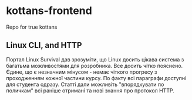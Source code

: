 # kottans-frontend
Repo for true kottans


## Linux CLI, and HTTP
Портал Linux Survival дав зрозуміти, що Linux досить цікава система з багатьма можливостями для розробника. Все досить чітко пояснено. Єдине, що є незначним мінусом - немає чіткого прогресу з проходженням кожної частини курсу. По факту всі параграфи доступні для студента одразу.
Статті дали можливіть "впорядкувати по поличкам" всі раніше отримані та нові знання про протокол HTTP.
